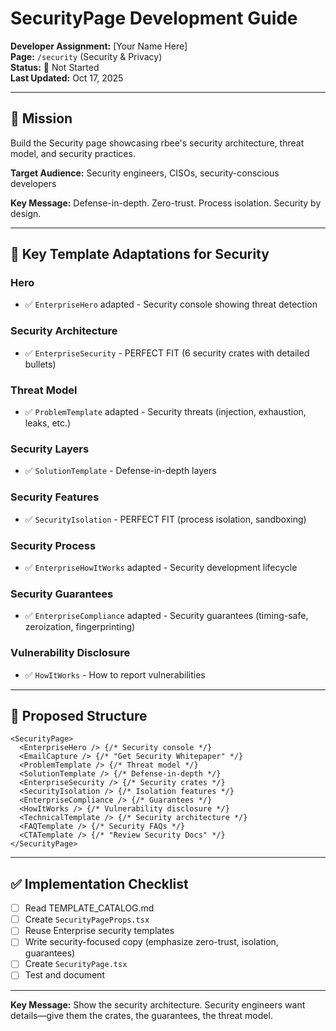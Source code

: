 # SecurityPage Development Guide

**Developer Assignment:** [Your Name Here]  
**Page:** `/security` (Security & Privacy)  
**Status:** 🔴 Not Started  
**Last Updated:** Oct 17, 2025

---

## 🎯 Mission

Build the Security page showcasing rbee's security architecture, threat model, and security practices.

**Target Audience:** Security engineers, CISOs, security-conscious developers

**Key Message:** Defense-in-depth. Zero-trust. Process isolation. Security by design.

---

## 🔄 Key Template Adaptations for Security

### Hero
- ✅ `EnterpriseHero` adapted - Security console showing threat detection

### Security Architecture
- ✅ `EnterpriseSecurity` - PERFECT FIT (6 security crates with detailed bullets)

### Threat Model
- ✅ `ProblemTemplate` adapted - Security threats (injection, exhaustion, leaks, etc.)

### Security Layers
- ✅ `SolutionTemplate` - Defense-in-depth layers

### Security Features
- ✅ `SecurityIsolation` - PERFECT FIT (process isolation, sandboxing)

### Security Process
- ✅ `EnterpriseHowItWorks` adapted - Security development lifecycle

### Security Guarantees
- ✅ `EnterpriseCompliance` adapted - Security guarantees (timing-safe, zeroization, fingerprinting)

### Vulnerability Disclosure
- ✅ `HowItWorks` - How to report vulnerabilities

---

## 📐 Proposed Structure

```tsx
<SecurityPage>
  <EnterpriseHero /> {/* Security console */}
  <EmailCapture /> {/* "Get Security Whitepaper" */}
  <ProblemTemplate /> {/* Threat model */}
  <SolutionTemplate /> {/* Defense-in-depth */}
  <EnterpriseSecurity /> {/* Security crates */}
  <SecurityIsolation /> {/* Isolation features */}
  <EnterpriseCompliance /> {/* Guarantees */}
  <HowItWorks /> {/* Vulnerability disclosure */}
  <TechnicalTemplate /> {/* Security architecture */}
  <FAQTemplate /> {/* Security FAQs */}
  <CTATemplate /> {/* "Review Security Docs" */}
</SecurityPage>
```

---

## ✅ Implementation Checklist

- [ ] Read TEMPLATE_CATALOG.md
- [ ] Create `SecurityPageProps.tsx`
- [ ] Reuse Enterprise security templates
- [ ] Write security-focused copy (emphasize zero-trust, isolation, guarantees)
- [ ] Create `SecurityPage.tsx`
- [ ] Test and document

---

**Key Message:** Show the security architecture. Security engineers want details—give them the crates, the guarantees, the threat model.
